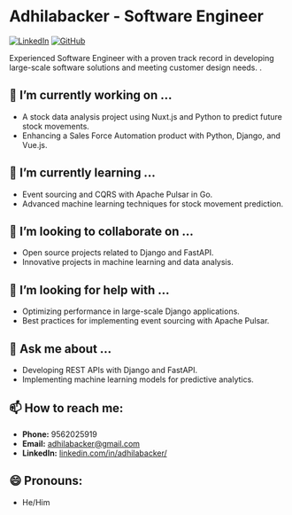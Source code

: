 # Adhilabacker - Software Engineer

[![LinkedIn](https://img.shields.io/badge/LinkedIn-adhilabacker-blue)](https://linkedin.com/in/adhilabacker/)
[![GitHub](https://img.shields.io/badge/GitHub-adhilabu-lightgrey)](https://github.com/adhilabu)

Experienced Software Engineer with a proven track record in developing large-scale software solutions and meeting customer design needs. .

## 🔭 I’m currently working on ...

- A stock data analysis project using Nuxt.js and Python to predict future stock movements.
- Enhancing a Sales Force Automation product with Python, Django, and Vue.js.

## 🌱 I’m currently learning ...

- Event sourcing and CQRS with Apache Pulsar in Go.
- Advanced machine learning techniques for stock movement prediction.

## 👯 I’m looking to collaborate on ...

- Open source projects related to Django and FastAPI.
- Innovative projects in machine learning and data analysis.

## 🤔 I’m looking for help with ...

- Optimizing performance in large-scale Django applications.
- Best practices for implementing event sourcing with Apache Pulsar.

## 💬 Ask me about ...

- Developing REST APIs with Django and FastAPI.
- Implementing machine learning models for predictive analytics.

## 📫 How to reach me:

- **Phone:** 9562025919
- **Email:** adhilabacker@gmail.com
- **LinkedIn:** [linkedin.com/in/adhilabacker/](https://linkedin.com/in/adhilabacker/)

## 😄 Pronouns:

- He/Him
